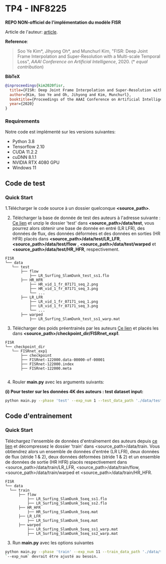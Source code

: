 # TP4 - INF8225

**REPO NON-officiel de l'implémentation du modèle FISR**

Article de l'auteur: [article](https://arxiv.org/abs/1912.07213).

**Reference**:  
> Soo Ye Kim*, Jihyong Oh*, and Munchurl Kim, "FISR: Deep Joint Frame Interpolation and Super-Resolution with a Multi-scale Temporal Loss", *AAAI Conference on Artificial Intelligence*, 2020. (* *equal contribution*)

**BibTeX**
```bibtex
@inproceedings{kim2020fisr,
  title={FISR: Deep Joint Frame Interpolation and Super-Resolution with a Multi-scale Temporal Loss},
  author={Kim, Soo Ye and Oh, Jihyong and Kim, Munchurl},
  booktitle={Proceedings of the AAAI Conference on Artificial Intelligence},
  year={2020}
}
```

### Requirements
Notre code est implémenté sur les versions suivantes:  
* Python 3.8
* Tensorflow 2.10 
* CUDA 11.2.2  
* cuDNN 8.1.1  
* NVIDIA RTX 4080 GPU
* Windows 11

## Code de test
### Quick Start
1.Télécharger le code source à un dossier quelconque **\<source_path\>**.

2. Télécharger la base de donnée de test des auteurs à l'adresse suivante : [Ce lien]( https://www.dropbox.com/s/101g9kdobgwl8x6/test.zip?dl=0) et unzip le dossier 'test' dans **\<source_path\>/data/test**, vous pourrez alors obtenir une base de donnée en entré (LR LFR), des données de flux, des données déformées et des données en sorties (HR HFR) placés dans **\<source_path\>/data/test/LR_LFR**, **\<source_path\>/data/test/flow** , **\<source_path\>/data/test/warped**  et **\<source_path\>/data/test/HR_HFR**, respectivement. 
```
FISR
└── data
   └── test
       ├── flow
           ├── LR_Surfing_SlamDunk_test_ss1.flo
       ├── HR_HFR
           ├── HR_vid_1_fr_07171_seq_2.png
           ├── HR_vid_1_fr_07171_seq_3.png
           └── ...
       ├── LR_LFR
           ├── LR_vid_1_fr_07171_seq_1.png 
           ├── LR_vid_1_fr_07171_seq_3.png
           └── ...
       ├── warped
           ├── LR_Surfing_SlamDunk_test_ss1_warp.mat  
```
3. Télécharger des poids préentrainés par les auteurs [Ce lien](https://www.dropbox.com/s/hfzzddfocmmazso/FISRnet_exp1.zip?dl=0) et placés les dans **\<source_path\>/checkpoint_dir/FISRnet_exp1**.
```
FISR
└── checkpoint_dir
   └── FISRnet_exp1
       ├── checkpoint
       ├── FISRnet-122000.data-00000-of-00001
       ├── FISRnet-122000.index
       ├── FISRnet-122000.meta
           
```
4. Rouler **main.py** avec les arguments suivants: 

**(i) Pour tester sur les données 4K des auteurs : test dataset input:**  

```bash
python main.py --phase 'test' --exp_num 1 --test_data_path './data/test/LR_LFR' --test_flow_data_path './data/test/flow/LR_Surfing_SlamDunk_test_ss1.flo' --test_warped_data_path './data/test/warped/LR_Surfing_SlamDunk_test_ss1_warp.mat' --test_label_path './data/test/HR_HFR'
```

## Code d'entrainement
### Quick Start
Téléchargez l'ensemble de données d'entraînement des auteurs depuis [ce lien]( https://www.dropbox.com/s/n71hzqis6hpggcs/train.zip?dl=0) et décompressez le dossier 'train' dans <source_path>/data/train. Vous obtiendrez alors un ensemble de données d'entrée (LR LFR), deux données de flux (stride 1 & 2), deux données déformées (stride 1 & 2) et un ensemble de données de sortie (HR HFR) placés respectivement dans <source_path>/data/train/LR_LFR, <source_path>/data/train/flow, <source_path>/data/train/warped et <source_path>/data/train/HR_HFR.
 ```
FISR
└── data
   └── train
       ├── flow
           ├── LR_Surfing_SlamDunk_5seq_ss1.flo
           ├── LR_Surfing_SlamDunk_5seq_ss2.flo
       ├── HR_HFR
           ├── HR_Surfing_SlamDunk_5seq.mat
       ├── LR_LFR
           ├── LR_Surfing_SlamDunk_5seq.mat
       ├── warped
           ├── LR_Surfing_SlamDunk_5seq_ss1_warp.mat  
           ├── LR_Surfing_SlamDunk_5seq_ss2_warp.mat
```
3. Run **main.py** avec les options suivantes  
```bash
python main.py --phase 'train' --exp_num 11 --train_data_path './data/train/LR_LFR/LR_Surfing_SlamDunk_5seq.mat' --train_flow_data_path './data/train/flow/LR_Surfing_SlamDunk_5seq_ss1.flo' --train_flow_ss2_data_path './data/train/flow/LR_Surfing_SlamDunk_5seq_ss2.flo' --train_warped_data_path './data/train/warped/LR_Surfing_SlamDunk_5seq_ss1_warp.mat' --train_wapred_ss2_data_path './data/train/warped/LR_Surfing_SlamDunk_5seq_ss2_warp.mat' --train_label_path './data/train/HR_HFR/HR_Surfing_SlamDunk_5seq.mat'  --epoch 5
`--exp_num` devrait être ajusté au besoin.



